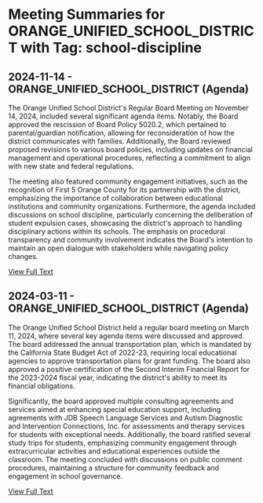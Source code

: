 # Meeting Summaries for ORANGE_UNIFIED_SCHOOL_DISTRICT with Tag: school-discipline

## 2024-11-14 - ORANGE_UNIFIED_SCHOOL_DISTRICT (Agenda)

The Orange Unified School District's Regular Board Meeting on November 14, 2024, included several significant agenda items. Notably, the Board approved the rescission of Board Policy 5020.2, which pertained to parental/guardian notification, allowing for reconsideration of how the district communicates with families. Additionally, the Board reviewed proposed revisions to various board policies, including updates on financial management and operational procedures, reflecting a commitment to align with new state and federal regulations. 

The meeting also featured community engagement initiatives, such as the recognition of First 5 Orange County for its partnership with the district, emphasizing the importance of collaboration between educational institutions and community organizations. Furthermore, the agenda included discussions on school discipline, particularly concerning the deliberation of student expulsion cases, showcasing the district's approach to handling disciplinary actions within its schools. The emphasis on procedural transparency and community involvement indicates the Board's intention to maintain an open dialogue with stakeholders while navigating policy changes.

[View Full Text](https://raw.githubusercontent.com/CivicLens/__experiments_CA/refs/heads/main/data/countries/usa/states/ca/counties/orange/school_boards/orange_unified_school_district/2024/2024-11-14-agenda.txt)

## 2024-03-11 - ORANGE_UNIFIED_SCHOOL_DISTRICT (Agenda)

The Orange Unified School District held a regular board meeting on March 11, 2024, where several key agenda items were discussed and approved. The board addressed the annual transportation plan, which is mandated by the California State Budget Act of 2022-23, requiring local educational agencies to approve transportation plans for grant funding. The board also approved a positive certification of the Second Interim Financial Report for the 2023-2024 fiscal year, indicating the district's ability to meet its financial obligations.

Significantly, the board approved multiple consulting agreements and services aimed at enhancing special education support, including agreements with JDB Speech Language Services and Autism Diagnostic and Intervention Connections, Inc. for assessments and therapy services for students with exceptional needs. Additionally, the board ratified several study trips for students, emphasizing community engagement through extracurricular activities and educational experiences outside the classroom. The meeting concluded with discussions on public comment procedures, maintaining a structure for community feedback and engagement in school governance.

[View Full Text](https://raw.githubusercontent.com/CivicLens/__experiments_CA/refs/heads/main/data/countries/usa/states/ca/counties/orange/school_boards/orange_unified_school_district/2024/2024-03-11-agenda.txt)

